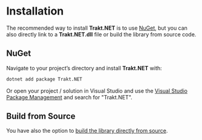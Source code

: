 # Installation

The recommended way to install **Trakt.NET** is to use [NuGet](https://www.nuget.org), but you can also directly link to a **Trakt.NET.dll** file or build the library from source code.

## NuGet

Navigate to your project’s directory and install **Trakt.NET** with:
```bash
dotnet add package Trakt.NET
```

Or open your project / solution in Visual Studio and use the [Visual Studio Package Management](https://learn.microsoft.com/en-us/nuget/consume-packages/install-use-packages-visual-studio) and search for "Trakt.NET".

## Build from Source

You have also the option to [build the library directly from source](../references/building.md).
